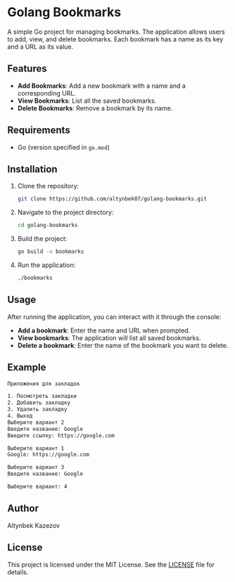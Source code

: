 
# Golang Bookmarks
A simple Go project for managing bookmarks. The application allows users to add, view, and delete bookmarks. Each bookmark has a name as its key and a URL as its value.

## Features
- **Add Bookmarks**: Add a new bookmark with a name and a corresponding URL.
- **View Bookmarks**: List all the saved bookmarks.
- **Delete Bookmarks**: Remove a bookmark by its name.

## Requirements
- Go (version specified in `go.mod`)

## Installation

1. Clone the repository:
   ```bash
   git clone https://github.com/altynbek07/golang-bookmarks.git
   ```

2. Navigate to the project directory:
   ```bash
   cd golang-bookmarks
   ```

2. Build the project:
   ```bash
   go build -o bookmarks
   ```

3. Run the application:
   ```bash
   ./bookmarks
   ```

## Usage

After running the application, you can interact with it through the console:

- **Add a bookmark**:
  Enter the name and URL when prompted.
- **View bookmarks**:
  The application will list all saved bookmarks.
- **Delete a bookmark**:
  Enter the name of the bookmark you want to delete.

## Example

```bash
Приложения для закладок

1. Посмотреть закладки
2. Добавить закладку
3. Удалить закладку
4. Выход
Выберите вариант 2
Введите название: Google
Введите ссылку: https://google.com

Выберите вариант 1
Google: https://google.com

Выберите вариант 3
Введите название: Google

Выберите вариант: 4
```

## Author
Altynbek Kazezov

## License
This project is licensed under the MIT License. See the [LICENSE](LICENSE) file for details.
